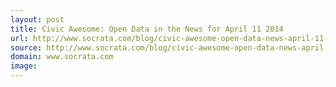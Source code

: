```yaml
---
layout: post
title: Civic Awesome: Open Data in the News for April 11 2014
url: http://www.socrata.com/blog/civic-awesome-open-data-news-april-11-2014/
source: http://www.socrata.com/blog/civic-awesome-open-data-news-april-11-2014/
domain: www.socrata.com
image: 
---
```


